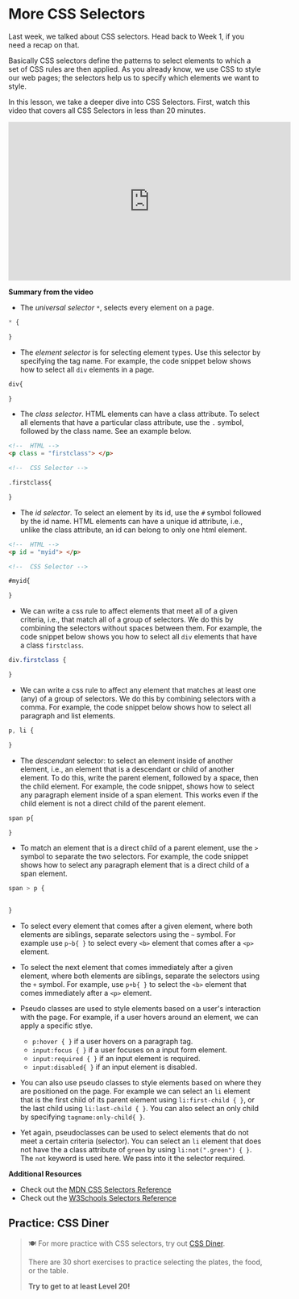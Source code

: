# More CSS Selectors

Last week, we talked about CSS selectors. Head back to Week 1, if you need a recap on that. 

Basically CSS selectors define the patterns to select elements to which a set of CSS rules are then applied. As you already know, we use CSS to style our web pages; the selectors help us to specify which elements we want to style.

In this lesson, we take a deeper dive into CSS Selectors. First, watch this video that covers all CSS Selectors in less than 20 minutes.

<iframe width="560" height="315" src="https://www.youtube.com/embed/l1mER1bV0N0" title="YouTube video player" frameborder="0" allow="accelerometer; autoplay; clipboard-write; encrypted-media; gyroscope; picture-in-picture; web-share" allowfullscreen></iframe>


**Summary from the video**
- The *universal selector* `*`, selects every element on a page.
```css
* {

}
```


- The *element selector* is for selecting element types. Use this selector by specifying the tag name. For example, the code snippet below shows how to select all `div` elements in a page.

```css
div{

}
```

- The *class selector*. HTML elements can have a class attribute. To select all elements that have a particular class attribute, use the `.` symbol, followed by the class name. See an example below.

```html
<!--  HTML -->
<p class = "firstclass"> </p>

<!--  CSS Selector -->

.firstclass{

}
```

- The *id selector*. To select an element by its id, use the `#` symbol followed by the id name. HTML elements can have a unique id attribute, i.e., unlike the class attribute, an id can belong to only one html element.

```html
<!--  HTML -->
<p id = "myid"> </p>

<!--  CSS Selector -->

#myid{

}
```

- We can write a css rule to affect elements that meet all of a given criteria, i.e., that match all of a group of selectors. We do this by combining the selectors without spaces between them. For example, the code snippet below shows you how to select all `div` elements that have a class `firstclass`.

```css
div.firstclass {

}
```

- We can write a css rule to affect any element that matches at least one (any) of a group of selectors. We do this by combining selectors with a comma. For example, the code snippet below shows how to select all paragraph and list elements.

```css
p, li {

}
```

- The *descendant* selector: to select an element inside of another element, i.e., an element that is a descendant or child of another element. To do this, write the parent element, followed by a space, then the child element. For example, the code snippet, shows how to select any paragraph element inside of a span element. This works even if the child element is not a direct child of the parent element.

```css
span p{

}
```

- To match an element that is a direct child of a parent element, use the `>` symbol to separate the two selectors. For example, the code snippet shows how to select any paragraph element that is a direct child of a span element.

```css
span > p {

    
} 
```

- To select every element that comes after a given element, where both elements are siblings, separate selectors using the `~` symbol. For example use `p~b{ }` to select every `<b>` element that comes after a `<p>` element.

- To select the next element that comes immediately after a given element, where both elements are siblings, separate the selectors using the `+` symbol. For example, use `p+b{ }` to select the `<b>` element that comes immediately after a `<p>` element.

- Pseudo classes are used to style elements based on a user's interaction with the page. For example, if a user hovers around an element, we can apply a specific stlye.
    - `p:hover { }` if a user hovers on a paragraph tag.
    - `input:focus { }` if a user focuses on a input form element.
    - `input:required { }` if an input element is required.
    - `input:disabled{ }` if an input element is disabled.

- You can also use pseudo classes to style elements based on where they are positioned on the page. For example we can select an `li` element that is the first child of its parent element using `li:first-child { }`, or the last child using `li:last-child { }`. You can also select an only child by specifying `tagname:only-child{ }`.

- Yet again, pseudoclasses can be used to select elements that do not meet a certain criteria (selector). You can select an `li` element that does not have the a class attribute of `green` by using `li:not(".green") { }`. The `not` keyword is used here. We pass into it the selector required.



<aside>

**Additional Resources**
- Check out the [MDN CSS Selectors Reference](https://developer.mozilla.org/en-US/docs/Web/CSS/CSS_Selectors)
- Check out the  [W3Schools Selectors Reference](https://www.w3schools.com/cssref/css_selectors.php)

</aside>

## Practice: CSS Diner

> 🍽️  For more practice with CSS selectors, try out [CSS Diner](https://flukeout.github.io/).
>
> There are 30 short exercises to practice selecting the plates, the food, or the table.
>
> **Try to get to at least Level 20!**